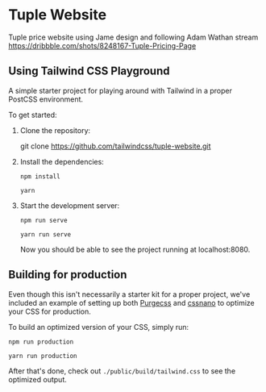 # Tuple Website

Tuple price website using Jame design and following Adam Wathan stream
https://dribbble.com/shots/8248167-Tuple-Pricing-Page

## Using Tailwind CSS Playground

A simple starter project for playing around with Tailwind in a proper PostCSS environment.

To get started:

1. Clone the repository:

   git clone https://github.com/tailwindcss/tuple-website.git

2. Install the dependencies:

   ```
   npm install

   yarn
   ```

3. Start the development server:

   ```
   npm run serve

   yarn run serve
   ```

   Now you should be able to see the project running at localhost:8080.

## Building for production

Even though this isn't necessarily a starter kit for a proper project, we've included an example of setting up both [Purgecss](https://www.purgecss.com/) and [cssnano](https://cssnano.co/) to optimize your CSS for production.

To build an optimized version of your CSS, simply run:

```
npm run production

yarn run production
```

After that's done, check out `./public/build/tailwind.css` to see the optimized output.
